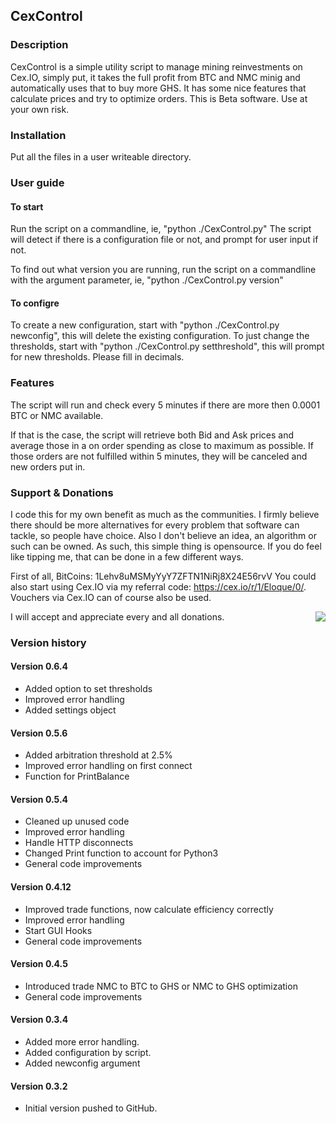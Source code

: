 ## CexControl
### Description
CexControl is a simple utility script to manage mining reinvestments on Cex.IO, simply put, it takes the full profit from BTC and NMC minig and automatically uses that to buy more GHS. It has some nice features that calculate prices and try to optimize orders.
This is Beta software. Use at your own risk.

### Installation
Put all the files in a user writeable directory.

### User guide
#### To start
Run the script on a commandline, ie, "python ./CexControl.py"
The script will detect if there is a configuration file or not, and prompt for user input if not.

To find out what version you are running, run the script on a commandline with the argument parameter, ie, "python ./CexControl.py version"

#### To configre
To create a new configuration, start with "python ./CexControl.py newconfig", this will delete the existing configuration.
To just change the thresholds, start with "python ./CexControl.py setthreshold", this will prompt for new thresholds. Please fill in decimals.

### Features
The script will run and check every 5 minutes if there are more then 0.0001 BTC or NMC available.

If that is the case, the script will retrieve both Bid and Ask prices and average those in a on order spending as close to maximum as possible. If those orders are not fulfilled within 5 minutes, they will be canceled and new orders put in.

### Support & Donations
I code this for my own benefit as much as the communities. I firmly believe there should be more alternatives for every problem that software can tackle, so people have choice. Also I don't believe an idea, an algorithm or such can be owned. As such, this simple thing is opensource. If you do feel like tipping me, that can be done in a few different ways.

First of all, BitCoins: 1Lehv8uMSMyYyY7ZFTN1NiRj8X24E56rvV
You could also start using Cex.IO via my referral code: https://cex.io/r/1/Eloque/0/.
Vouchers via Cex.IO can of course also be used.

<img style="float:right" src="https://raw.github.com/Eloque/CexControl/master/donate.png" />

I will accept and appreciate every and all donations.

### Version history

#### Version 0.6.4
- Added option to set thresholds
- Improved error handling
- Added settings object

#### Version 0.5.6
- Added arbitration threshold at 2.5%
- Improved error handling on first connect
- Function for PrintBalance

#### Version 0.5.4
- Cleaned up unused code
- Improved error handling
- Handle HTTP disconnects
- Changed Print function to account for Python3
- General code improvements

#### Version 0.4.12
- Improved trade functions, now calculate efficiency correctly
- Improved error handling
- Start GUI Hooks
- General code improvements

#### Version 0.4.5
- Introduced trade NMC to BTC to GHS or NMC to GHS optimization
- General code improvements

#### Version 0.3.4
- Added more error handling.
- Added configuration by script.
- Added newconfig argument

#### Version 0.3.2
- Initial version pushed to GitHub.

